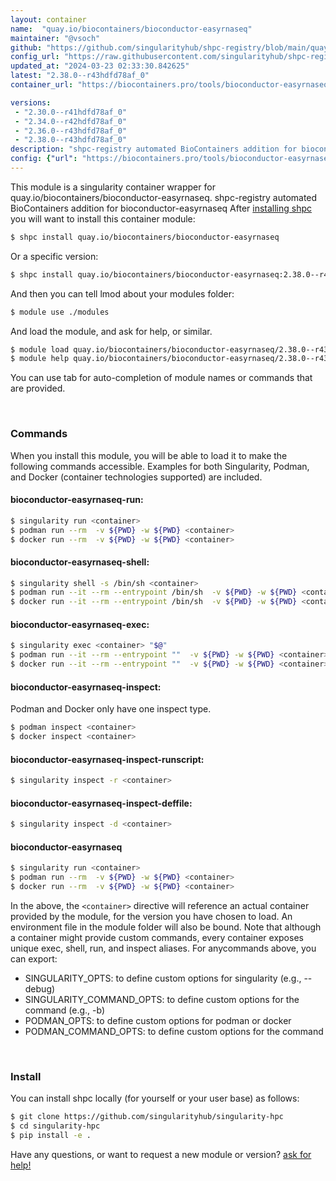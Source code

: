 ```yaml
---
layout: container
name:  "quay.io/biocontainers/bioconductor-easyrnaseq"
maintainer: "@vsoch"
github: "https://github.com/singularityhub/shpc-registry/blob/main/quay.io/biocontainers/bioconductor-easyrnaseq/container.yaml"
config_url: "https://raw.githubusercontent.com/singularityhub/shpc-registry/main/quay.io/biocontainers/bioconductor-easyrnaseq/container.yaml"
updated_at: "2024-03-23 02:33:30.842625"
latest: "2.38.0--r43hdfd78af_0"
container_url: "https://biocontainers.pro/tools/bioconductor-easyrnaseq"

versions:
 - "2.30.0--r41hdfd78af_0"
 - "2.34.0--r42hdfd78af_0"
 - "2.36.0--r43hdfd78af_0"
 - "2.38.0--r43hdfd78af_0"
description: "shpc-registry automated BioContainers addition for bioconductor-easyrnaseq"
config: {"url": "https://biocontainers.pro/tools/bioconductor-easyrnaseq", "maintainer": "@vsoch", "description": "shpc-registry automated BioContainers addition for bioconductor-easyrnaseq", "latest": {"2.38.0--r43hdfd78af_0": "sha256:b102f774a8c5f9de23871208520060e755f8946ac0356d9bead5fa1f787deeec"}, "tags": {"2.30.0--r41hdfd78af_0": "sha256:22c3f3b6083adf20982cd07afb453f718aa4af6bcc2d441dc7abeec17f41c1a7", "2.34.0--r42hdfd78af_0": "sha256:f88fb5ebafeb5ea73e9c92c5c0a1c5fe3166b51ab82bfd23b5d13f2050b8a10a", "2.36.0--r43hdfd78af_0": "sha256:b712c2f82c850fc0e322a9ee4fde48e93c06dbfdd8bc9158c8ce6b861ee63076", "2.38.0--r43hdfd78af_0": "sha256:b102f774a8c5f9de23871208520060e755f8946ac0356d9bead5fa1f787deeec"}, "docker": "quay.io/biocontainers/bioconductor-easyrnaseq"}
---
```


This module is a singularity container wrapper for quay.io/biocontainers/bioconductor-easyrnaseq.
shpc-registry automated BioContainers addition for bioconductor-easyrnaseq
After [installing shpc](#install) you will want to install this container module:


```bash
$ shpc install quay.io/biocontainers/bioconductor-easyrnaseq
```

Or a specific version:

```bash
$ shpc install quay.io/biocontainers/bioconductor-easyrnaseq:2.38.0--r43hdfd78af_0
```

And then you can tell lmod about your modules folder:

```bash
$ module use ./modules
```

And load the module, and ask for help, or similar.

```bash
$ module load quay.io/biocontainers/bioconductor-easyrnaseq/2.38.0--r43hdfd78af_0
$ module help quay.io/biocontainers/bioconductor-easyrnaseq/2.38.0--r43hdfd78af_0
```

You can use tab for auto-completion of module names or commands that are provided.

<br>

### Commands

When you install this module, you will be able to load it to make the following commands accessible.
Examples for both Singularity, Podman, and Docker (container technologies supported) are included.

#### bioconductor-easyrnaseq-run:

```bash
$ singularity run <container>
$ podman run --rm  -v ${PWD} -w ${PWD} <container>
$ docker run --rm  -v ${PWD} -w ${PWD} <container>
```

#### bioconductor-easyrnaseq-shell:

```bash
$ singularity shell -s /bin/sh <container>
$ podman run --it --rm --entrypoint /bin/sh  -v ${PWD} -w ${PWD} <container>
$ docker run --it --rm --entrypoint /bin/sh  -v ${PWD} -w ${PWD} <container>
```

#### bioconductor-easyrnaseq-exec:

```bash
$ singularity exec <container> "$@"
$ podman run --it --rm --entrypoint ""  -v ${PWD} -w ${PWD} <container> "$@"
$ docker run --it --rm --entrypoint ""  -v ${PWD} -w ${PWD} <container> "$@"
```

#### bioconductor-easyrnaseq-inspect:

Podman and Docker only have one inspect type.

```bash
$ podman inspect <container>
$ docker inspect <container>
```

#### bioconductor-easyrnaseq-inspect-runscript:

```bash
$ singularity inspect -r <container>
```

#### bioconductor-easyrnaseq-inspect-deffile:

```bash
$ singularity inspect -d <container>
```



#### bioconductor-easyrnaseq

```bash
$ singularity run <container>
$ podman run --rm  -v ${PWD} -w ${PWD} <container>
$ docker run --rm  -v ${PWD} -w ${PWD} <container>
```


In the above, the `<container>` directive will reference an actual container provided
by the module, for the version you have chosen to load. An environment file in the
module folder will also be bound. Note that although a container
might provide custom commands, every container exposes unique exec, shell, run, and
inspect aliases. For anycommands above, you can export:

 - SINGULARITY_OPTS: to define custom options for singularity (e.g., --debug)
 - SINGULARITY_COMMAND_OPTS: to define custom options for the command (e.g., -b)
 - PODMAN_OPTS: to define custom options for podman or docker
 - PODMAN_COMMAND_OPTS: to define custom options for the command

<br>

### Install

You can install shpc locally (for yourself or your user base) as follows:

```bash
$ git clone https://github.com/singularityhub/singularity-hpc
$ cd singularity-hpc
$ pip install -e .
```

Have any questions, or want to request a new module or version? [ask for help!](https://github.com/singularityhub/singularity-hpc/issues)